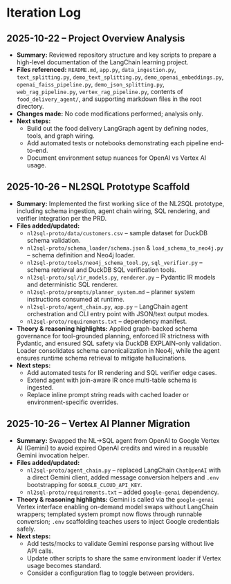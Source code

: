 # Iteration Log

## 2025-10-22 – Project Overview Analysis
- **Summary:** Reviewed repository structure and key scripts to prepare a high-level documentation of the LangChain learning project.
- **Files referenced:** `README.md`, `app.py`, `data_ingestion.py`, `text_splitting.py`, `demo_text_splitting.py`, `demo_openai_embeddings.py`, `openai_faiss_pipeline.py`, `demo_json_splitting.py`, `web_rag_pipeline.py`, `vertex_rag_pipeline.py`, contents of `food_delivery_agent/`, and supporting markdown files in the root directory.
- **Changes made:** No code modifications performed; analysis only.
- **Next steps:**
  - Build out the food delivery LangGraph agent by defining nodes, tools, and graph wiring.
  - Add automated tests or notebooks demonstrating each pipeline end-to-end.
  - Document environment setup nuances for OpenAI vs Vertex AI usage.

## 2025-10-26 – NL2SQL Prototype Scaffold
- **Summary:** Implemented the first working slice of the NL2SQL prototype, including schema ingestion, agent chain wiring, SQL rendering, and verifier integration per the PRD.
- **Files added/updated:**
  - `nl2sql-proto/data/customers.csv` – sample dataset for DuckDB schema validation.
  - `nl2sql-proto/schema_loader/schema.json` & `load_schema_to_neo4j.py` – schema definition and Neo4j loader.
  - `nl2sql-proto/tools/neo4j_schema_tool.py`, `sql_verifier.py` – schema retrieval and DuckDB SQL verification tools.
  - `nl2sql-proto/sql/ir_models.py`, `renderer.py` – Pydantic IR models and deterministic SQL renderer.
  - `nl2sql-proto/prompts/planner_system.md` – planner system instructions consumed at runtime.
  - `nl2sql-proto/agent_chain.py`, `app.py` – LangChain agent orchestration and CLI entry point with JSON/text output modes.
  - `nl2sql-proto/requirements.txt` – dependency manifest.
- **Theory & reasoning highlights:** Applied graph-backed schema governance for tool-grounded planning, enforced IR strictness with Pydantic, and ensured SQL safety via DuckDB EXPLAIN-only validation. Loader consolidates schema canonicalization in Neo4j, while the agent ensures runtime schema retrieval to mitigate hallucinations.
- **Next steps:**
  - Add automated tests for IR rendering and SQL verifier edge cases.
  - Extend agent with join-aware IR once multi-table schema is ingested.
  - Replace inline prompt string reads with cached loader or environment-specific overrides.

## 2025-10-26 – Vertex AI Planner Migration
- **Summary:** Swapped the NL→SQL agent from OpenAI to Google Vertex AI (Gemini) to avoid expired OpenAI credits and wired in a reusable Gemini invocation helper.
- **Files added/updated:**
  - `nl2sql-proto/agent_chain.py` – replaced LangChain `ChatOpenAI` with a direct Gemini client, added message conversion helpers and `.env` bootstrapping for `GOOGLE_CLOUD_API_KEY`.
  - `nl2sql-proto/requirements.txt` – added `google-genai` dependency.
- **Theory & reasoning highlights:** Gemini is called via the `google-genai` Vertex interface enabling on-demand model swaps without LangChain wrappers; templated system prompt now flows through runnable conversion; `.env` scaffolding teaches users to inject Google credentials safely.
- **Next steps:**
  - Add tests/mocks to validate Gemini response parsing without live API calls.
  - Update other scripts to share the same environment loader if Vertex usage becomes standard.
  - Consider a configuration flag to toggle between providers.


